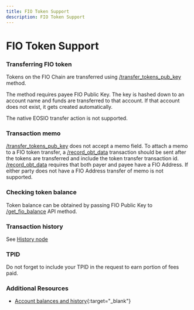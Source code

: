 ```yaml
---
title: FIO Token Support
description: FIO Token Support
---
```


# FIO Token Support

### Transferring FIO token

Tokens on the FIO Chain are transferred using [/transfer_tokens_pub_key]({{site.baseurl}}/pages/api/fio-api/#options-trnsfiopubky) method.

The method requires payee FIO Public Key. The key is hashed down to an account name and funds are transferred to that account. If that account does not exist, it gets created automatically.

The native EOSIO transfer action is not supported.

### Transaction memo

[/transfer_tokens_pub_key]({{site.baseurl}}/pages/api/fio-api/#options-trnsfiopubky) does not accept a memo field. To attach a memo to a FIO token transfer, a [/record_obt_data]({{site.baseurl}}/pages/api/fio-api/#options-recordobt) transaction should be sent after the tokens are transferred and include the token transfer transaction id. [/record_obt_data]({{site.baseurl}}/pages/api/fio-api/#options-recordobt) requires that both payer and payee have a FIO Address. If either party does not have a FIO Address transfer of memo is not supported.

### Checking token balance

Token balance can be obtained by passing FIO Public Key to [/get_fio_balance]({{site.baseurl}}/pages/api/fio-api/#post-/get_fio_balance) API method.

### Transaction history

See [History node]({{site.baseurl}}/docs/chain/node-history)

### TPID

Do not forget to include your TPID in the request to earn portion of fees paid.

### Additional Resources

* [Account balances and history](https://gist.github.com/blockpane/a5a62539ceeae963ce3ed69a9dd53663){:target="_blank"}